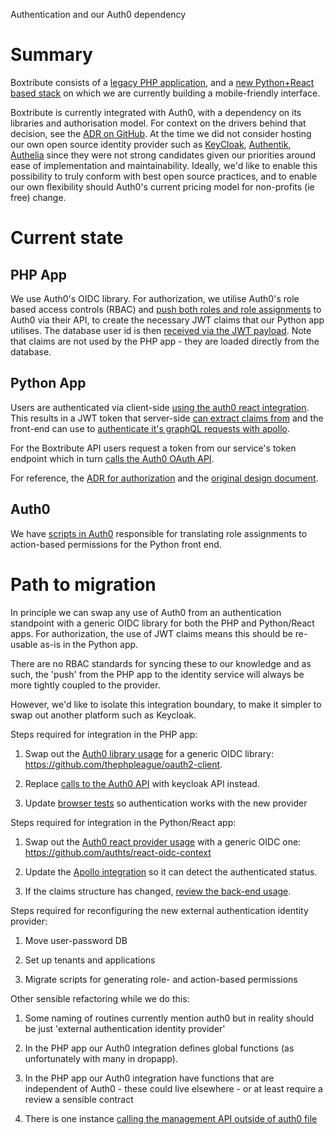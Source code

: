 Authentication and our Auth0 dependency

Summary 
========

Boxtribute consists of a [legacy PHP application](https://github.com/boxwise/dropapp), and a [new Python+React based stack](https://github.com/boxwise/boxtribute) on which we are currently building a mobile-friendly interface.

Boxtribute is currently integrated with Auth0, with a dependency on its libraries and authorisation model. For context on the drivers behind that decision, see the [ADR on GitHub](https://github.com/boxwise/boxtribute/blob/master/docs/adr/adr_auth0.md). At the time we did not consider hosting our own open source identity provider such as [KeyCloak](https://github.com/keycloak/keycloak), [Authentik](https://goauthentik.io/), [Authelia](https://github.com/authelia/authelia) since they were not strong candidates given our priorities around ease of implementation and maintainability. Ideally, we'd like to enable this possibility to truly conform with best open source practices, and to enable our own flexibility should Auth0's current pricing model for non-profits (ie free) change.

Current state
=============

PHP App
-------

We use Auth0's OIDC library. For authorization, we utilise Auth0's role based access controls (RBAC) and [push both roles and role assignments](https://github.com/boxwise/dropapp/blob/0d6c30243638cbeb93fd3ffc2afe8fee06858ed2/library/lib/auth0.php#L96) to Auth0 via their API, to create the necessary JWT claims that our Python app utilises. The database user id is then [received via the JWT payload](https://github.com/boxwise/dropapp/blob/0d6c30243638cbeb93fd3ffc2afe8fee06858ed2/library/lib/session.php#L88). Note that claims are not used by the PHP app - they are loaded directly from the database.

Python App
----------

Users are authenticated via client-side [using the auth0 react integration](https://github.com/boxwise/boxtribute/blob/master/front/src/providers/Auth0ProviderWithHistory.tsx). This results in a JWT token that server-side [can extract claims from](https://github.com/boxwise/boxtribute/blob/ce750189ca272f7ac139c5c7e023cd63158afb10/back/boxtribute_server/auth.py#L143) and the front-end can use to [authenticate it's graphQL requests with apollo](https://github.com/boxwise/boxtribute/blob/master/front/src/providers/ApolloAuth0Provider.tsx).

For the Boxtribute API users request a token from our service's token endpoint which in turn [calls the Auth0 OAuth API](https://github.com/boxwise/boxtribute/blob/ce750189ca272f7ac139c5c7e023cd63158afb10/back/boxtribute_server/auth.py#L284).

For reference, the [ADR for authorization](https://github.com/boxwise/boxtribute/blob/master/docs/adr/adr_authorization-specification.md#specification-of-custom-jwt) and the [original design document](https://docs.google.com/document/d/1DYkwryrE4Q-Me-ZGFGzKJEm_VIWCXyghmjmLLFVwlxc/edit#heading=h.if4ha4s3dg7). 

Auth0
-----

We have [scripts in Auth0](https://github.com/boxwise/system-management/blob/main/services/auth0/prod/actions/dynamic-permissions/code.js) responsible for translating role assignments to action-based permissions for the Python front end.

Path to migration
=================

In principle we can swap any use of Auth0 from an authentication standpoint with a generic OIDC library for both the PHP and Python/React apps. For authorization, the use of JWT claims means this should be re-usable as-is in the Python app.

There are no RBAC standards for syncing these to our knowledge and as such, the 'push' from the PHP app to the identity service will always be more tightly coupled to the provider.

However, we'd like to isolate this integration boundary, to make it simpler to swap out another platform such as Keycloak.

Steps required for integration in the PHP app:

1.  Swap out the [Auth0 library usage](https://github.com/boxwise/dropapp/blob/master/library/lib/session.php) for a generic OIDC library: <https://github.com/thephpleague/oauth2-client>. 

2.  Replace [calls to the Auth0 API](https://github.com/boxwise/dropapp/blob/master/library/lib/auth0.php) with keycloak API instead.

3.  Update [browser tests](https://github.com/boxwise/dropapp/blob/0d6c30243638cbeb93fd3ffc2afe8fee06858ed2/cypress-session.php#L29) so authentication works with the new provider

Steps required for integration in the Python/React app:

1.  Swap out the [Auth0 react provider usage](https://github.com/boxwise/boxtribute/blob/master/front/src/providers/Auth0ProviderWithHistory.tsx) with a generic OIDC one: <https://github.com/authts/react-oidc-context>

2.  Update the [Apollo integration](https://github.com/boxwise/boxtribute/blob/master/front/src/providers/ApolloAuth0Provider.tsx) so it can detect the authenticated status.

3.  If the claims structure has changed, [review the back-end usage](https://github.com/boxwise/boxtribute/blob/ce750189ca272f7ac139c5c7e023cd63158afb10/back/boxtribute_server/auth.py#L143).

Steps required for reconfiguring the new external authentication identity provider:

1.  Move user-password DB

2.  Set up tenants and applications

3.  Migrate scripts for generating role- and action-based permissions

Other sensible refactoring while we do this:

1.  Some naming of routines currently mention auth0 but in reality should be just 'external authentication identity provider'

2.  In the PHP app our Auth0 integration defines global functions (as unfortunately with many in dropapp).

3.  In the PHP app our Auth0 integration have functions that are independent of Auth0 - these could live elsewhere - or at least require a review a sensible contract

4.  There is one instance [calling the management API outside of auth0 file](https://github.com/boxwise/dropapp/blob/0d6c30243638cbeb93fd3ffc2afe8fee06858ed2/include/cms_users_edit.php#L53-L66)
